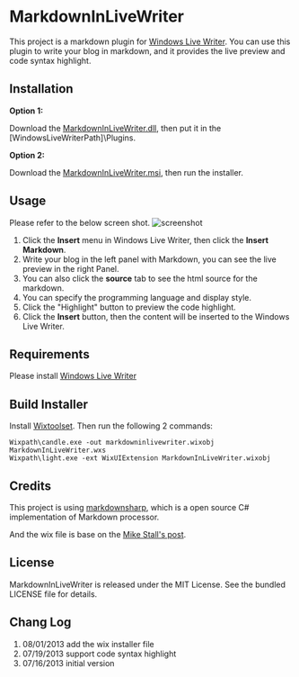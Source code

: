 MarkdownInLiveWriter
====================

This project is a markdown plugin for [Windows Live Writer](http://windows.microsoft.com/en-us/windows-live/essentials-other#essentials=overviewother). You can use this plugin to write your blog in markdown, and it provides the live preview and code syntax highlight.

## Installation

**Option 1:**

Download the [MarkdownInLiveWriter.dll](https://github.com/fresky/MarkdownInLiveWriter/blob/master/MarkdownInLiveWriter.dll), 
then put it in the [WindowsLiveWriterPath]\Plugins\.

**Option 2:**

Download the [MarkdownInLiveWriter.msi](https://github.com/fresky/MarkdownInLiveWriter/blob/master/MarkdownInLiveWriter.msi), then run the installer. 

## Usage

Please refer to the below screen shot.
![screenshot](https://raw.github.com/fresky/MarkdownInLiveWriter/master/screenshot.png "MarkdownInLiveWriter")

1. Click the **Insert** menu in Windows Live Writer, then click the **Insert Markdown**.
2. Write your blog in the left panel with Markdown, you can see the live preview in the right Panel.
3. You can also click the **source** tab to see the html source for the markdown.
4. You can specify the programming language and display style.
5. Click the "Highlight" button to preview the code highlight.
5. Click the **Insert** button, then the content will be inserted to the Windows Live Writer.

## Requirements

Please install [Windows Live Writer](http://windows.microsoft.com/en-us/windows-live/essentials-other#essentials=overviewother)

## Build Installer
Install [Wixtoolset](http://wixtoolset.org/). Then run the following 2 commands:  

    Wixpath\candle.exe -out markdowninlivewriter.wixobj MarkdownInLiveWriter.wxs   
    Wixpath\light.exe -ext WixUIExtension MarkdownInLiveWriter.wixobj


## Credits

This project is using [markdownsharp](http://code.google.com/p/markdownsharp/), which is a open source C# implementation of Markdown processor.

And the wix file is base on the [Mike Stall's post](http://blogs.msdn.com/b/jmstall/archive/2007/10/27/wix-script-for-installing-live-writer-plugins.aspx).

## License

MarkdownInLiveWriter is released under the MIT License. See the bundled LICENSE file for details.

## Chang Log

1. 08/01/2013	add the wix installer file
1. 07/19/2013	support code syntax highlight
1. 07/16/2013	initial version
